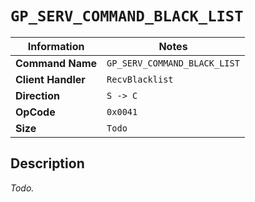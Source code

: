 # `GP_SERV_COMMAND_BLACK_LIST`

| Information               | Notes |
|---                        |---    |
| **Command Name**          | `GP_SERV_COMMAND_BLACK_LIST` |
| **Client Handler**        | `RecvBlacklist` |
| **Direction**             | `S -> C` |
| **OpCode**                | `0x0041` |
| **Size**                  | `Todo` |

## Description

_Todo._
